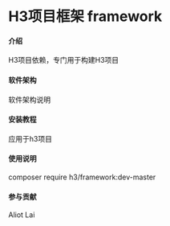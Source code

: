 # H3项目框架 framework

#### 介绍
H3项目依赖，专门用于构建H3项目

#### 软件架构
软件架构说明


#### 安装教程

应用于h3项目

#### 使用说明

composer require h3/framework:dev-master

#### 参与贡献

Aliot Lai
